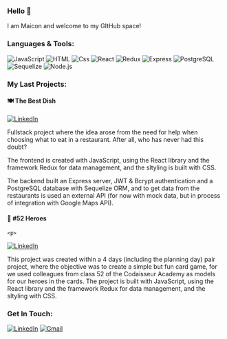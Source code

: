 ### Hello 👋

I am Maicon and welcome to my GItHub space! 

### Languages & Tools: 

  <p>
  <img alt="JavaScript" src="https://img.shields.io/badge/JavaScript-F7DF1E?logo=javascript&logoColor=white&style=for-the-badge" />
  <img alt="HTML" src="https://img.shields.io/badge/HTML-E34F26?logo=html5&logoColor=white&style=for-the-badge" />
  <img alt="Css" src="https://img.shields.io/badge/CSS-1572B6?logo=css3&logoColor=white&style=for-the-badge" />
  <img alt="React" src="https://img.shields.io/badge/React-61DAFB?logo=react&logoColor=white&style=for-the-badge" />
  <img alt="Redux" src="https://img.shields.io/badge/Redux-764ABC?logo=redux&logoColor=white&style=for-the-badge" />
  <img alt="Express" src="https://img.shields.io/badge/Express-000000?logo=express&logoColor=white&style=for-the-badge" />
  <img alt="PostgreSQL" src="https://img.shields.io/badge/PostgreSQL-4169E1?logo=postgresql&logoColor=white&style=for-the-badge" />
  <img alt="Sequelize" src="https://img.shields.io/badge/Sequelize-52B0E7?logo=sequelize&logoColor=white&style=for-the-badge" />
  <img alt="Node.js" src="https://img.shields.io/badge/Node.js-339933?logo=node.js&logoColor=white&style=for-the-badge" />
 
  </p> 
  </p>

### My Last Projects:

#### :plate_with_cutlery: The Best Dish

  <p>
  <a href="https://thebestdish.netlify.app/"><img alt="LinkedIn" src="https://i.ibb.co/tKBrbd1/The-Best-Dish-1200-x-369-px-1200-x-800-px-60-x-40-px-70-x-40-px-80-x-40-px-120-x-40-px.png"/><a>
    </p> 


Fullstack project where the idea arose from the need for help when choosing what to eat in a restaurant. After all, who has never had this doubt?

The frontend is created with JavaScript, using the React library and the framework Redux for data management, and the sltyling is built with CSS.

The backend built an Express server, JWT & Bcrypt authentication and a PostgreSQL database with Sequelize ORM, and to get data from the restaurants is used an external API (for now with mock data, but in process of integration with Google Maps API).



#### :superhero: #52 Heroes
    
    <p>
  <a href="https://github.com/maiconmrs/52-Heroes"><img alt="LinkedIn" src="https://i.ibb.co/PFJ9mJt/52-heroes.png"/><a>
    </p> 
    
    

This project was created within a 4 days (including the planning day) pair project, where the objective was to create a simple but fun card game, for we used colleagues from class 52 of the Codaisseur Academy as models for our heroes in the cards.
The project is built with JavaScript, using the React library and the framework Redux for data management, and the sltyling with CSS.


### Get In Touch:
  <p>
  <a href="https://www.linkedin.com/in/maiconmrs/"><img alt="LinkedIn" src="https://i.ibb.co/wCkRbSb/Linked-In-40px.png"/><a>
  <a href="mailto:morais.mms@gmail.com"><img alt="Gmail" src="https://i.ibb.co/3vTVNR8/Sem-nome-50-x-50-px-100-x-60-px-60-x-60-px-50-x-50-px-40-x-40-px.png" /></a>
  </p> 
    






<!--
**maiconmrs/maiconmrs** is a ✨ _special_ ✨ repository because its `README.md` (this file) appears on your GitHub profile.

Here are some ideas to get you started:

- 🔭 I’m currently working on ...
- 🌱 I’m currently learning ...
- 👯 I’m looking to collaborate on ...
- 🤔 I’m looking for help with ...
- 💬 Ask me about ...
- 📫 How to reach me: ...
- 😄 Pronouns: ...
- ⚡ Fun fact: ...
-->
